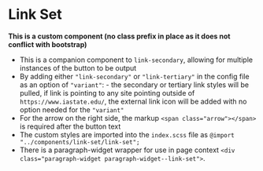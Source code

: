 # Link Set

**This is a custom component (no class prefix in place as it does not conflict with bootstrap)**

- This is a companion component to `link-secondary`, allowing for multiple instances of the button to be output
- By adding either `"link-secondary"` or `"link-tertiary"` in the config file as an option of `"variant"`: - the secondary or tertiary link styles will be pulled, if link is pointing to any site pointing outside of `https://www.iastate.edu/`, the external link icon will be added with no option needed for the `"variant"`
- For the arrow on the right side, the markup `<span class="arrow"></span>` is required after the button text
- The custom styles are imported into the `index.scss` file as `@import "../components/link-set/link-set";`
- There is a paragraph-widget wrapper for use in page context `<div class="paragraph-widget paragraph-widget--link-set">`.
